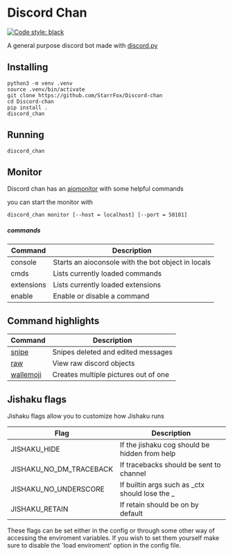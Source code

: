 # Discord Chan

[![Code style: black](https://img.shields.io/badge/code%20style-black-000000.svg)](https://github.com/psf/black)

A general purpose discord bot made with [discord.py](https://github.com/Rapptz/discord.py)

## Installing
```shell script
python3 -m venv .venv
source .venv/bin/activate
git clone https://github.com/StarrFox/Discord-chan
cd Discord-chan
pip install .
discord_chan
```

## Running
```shell script
discord_chan
```

## Monitor
Discord chan has an [aiomonitor](https://pypi.org/projects/aiomonitor) with some helpful commands

you can start the monitor with
```shell script
discord_chan monitor [--host = localhost] [--port = 50101]
```
##### commands
Command | Description
--- | ---
console | Starts an aioconsole with the bot object in locals
cmds | Lists currently loaded commands
extensions | Lists currently loaded extensions
enable | Enable or disable a command

## Command highlights
Command | Description
--- | ---
[snipe][snipe] | Snipes deleted and edited messages
[raw][info] | View raw discord objects
[wallemoji][wallemojis] | Creates multiple pictures out of one

## Jishaku flags
Jishaku flags allow you to customize how Jishaku runs

Flag | Description
--- | ---
JISHAKU_HIDE | If the jishaku cog should be hidden from help
JISHAKU_NO_DM_TRACEBACK | If tracebacks should be sent to channel
JISHAKU_NO_UNDERSCORE | If builtin args such as _ctx should lose the _
JISHAKU_RETAIN | If retain should be on by default

These flags can be set either in the config or through some other way of accessing
the enviroment variables.
If you wish to set them yourself make sure to disable the 'load enviroment' option
in the config file.

[wallemojis]: /discord_chan/extensions/commands/images.py
[info]: /discord_chan/extensions/commands/meta.py
[snipe]: /discord_chan/extensions/commands/snipe.py